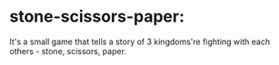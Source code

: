 # stone-scissors-paper:
It's a small game that tells a story of 3 kingdoms're fighting with each others - stone, scissors, paper.
